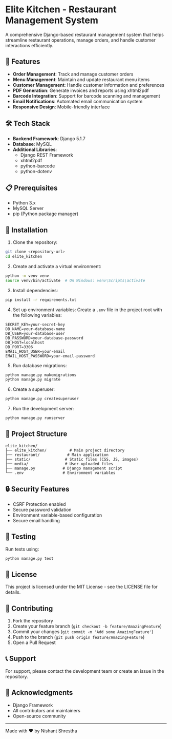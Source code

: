 # Elite Kitchen - Restaurant Management System

A comprehensive Django-based restaurant management system that helps streamline restaurant operations, manage orders, and handle customer interactions efficiently.

## 🚀 Features

- **Order Management**: Track and manage customer orders
- **Menu Management**: Maintain and update restaurant menu items
- **Customer Management**: Handle customer information and preferences
- **PDF Generation**: Generate invoices and reports using xhtml2pdf
- **Barcode Integration**: Support for barcode scanning and management
- **Email Notifications**: Automated email communication system
- **Responsive Design**: Mobile-friendly interface

## 🛠️ Tech Stack

- **Backend Framework**: Django 5.1.7
- **Database**: MySQL
- **Additional Libraries**:
  - Django REST Framework
  - xhtml2pdf
  - python-barcode
  - python-dotenv

## 📋 Prerequisites

- Python 3.x
- MySQL Server
- pip (Python package manager)

## 🔧 Installation

1. Clone the repository:
```bash
git clone <repository-url>
cd elite_kitchen
```

2. Create and activate a virtual environment:
```bash
python -m venv venv
source venv/bin/activate  # On Windows: venv\Scripts\activate
```

3. Install dependencies:
```bash
pip install -r requirements.txt
```

4. Set up environment variables:
Create a `.env` file in the project root with the following variables:
```
SECRET_KEY=your-secret-key
DB_NAME=your-database-name
DB_USER=your-database-user
DB_PASSWORD=your-database-password
DB_HOST=localhost
DB_PORT=3306
EMAIL_HOST_USER=your-email
EMAIL_HOST_PASSWORD=your-email-password
```

5. Run database migrations:
```bash
python manage.py makemigrations
python manage.py migrate
```

6. Create a superuser:
```bash
python manage.py createsuperuser
```

7. Run the development server:
```bash
python manage.py runserver
```

## 📁 Project Structure

```
elite_kitchen/
├── elite_kitchen/          # Main project directory
├── restaurant/            # Main application
├── static/               # Static files (CSS, JS, images)
├── media/                # User-uploaded files
├── manage.py            # Django management script
└── .env                 # Environment variables
```

## 🔒 Security Features

- CSRF Protection enabled
- Secure password validation
- Environment variable-based configuration
- Secure email handling

## 🧪 Testing

Run tests using:
```bash
python manage.py test
```

## 📝 License

This project is licensed under the MIT License - see the LICENSE file for details.

## 👥 Contributing

1. Fork the repository
2. Create your feature branch (`git checkout -b feature/AmazingFeature`)
3. Commit your changes (`git commit -m 'Add some AmazingFeature'`)
4. Push to the branch (`git push origin feature/AmazingFeature`)
5. Open a Pull Request

## 📞 Support

For support, please contact the development team or create an issue in the repository.

## 🙏 Acknowledgments

- Django Framework
- All contributors and maintainers
- Open-source community

---
Made with ❤️ by Nishant Shrestha